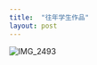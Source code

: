 ```yaml
---
title:  "往年学生作品"
layout: post
---
```

![IMG_2493](https://user-images.githubusercontent.com/105401427/173986733-0e62137e-0077-40a3-a201-1c16e2d23918.JPG)
